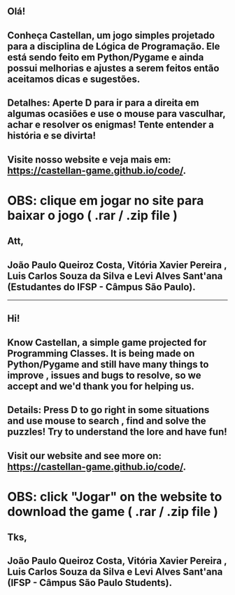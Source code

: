 
## Olá!

## Conheça Castellan, um jogo simples projetado para a disciplina de Lógica de Programação. Ele está sendo feito em Python/Pygame e ainda possui melhorias e ajustes a serem feitos então aceitamos dicas e sugestões. 

## Detalhes: Aperte D para ir para a direita em algumas ocasiões e use o mouse para vasculhar, achar e resolver os enigmas! Tente entender a história e se divirta!

## Visite nosso website e veja mais em: https://castellan-game.github.io/code/.

# OBS: clique em jogar no site para baixar o jogo ( .rar / .zip file )

## Att, 
## João Paulo Queiroz Costa, Vitória Xavier Pereira , Luis Carlos Souza da Silva e Levi Alves Sant'ana (Estudantes do IFSP - Câmpus São Paulo).

-------------------------------------------------------------------

## Hi!

## Know Castellan, a simple game projected for Programming Classes. It is being made on Python/Pygame and still have many things to improve , issues and bugs to resolve, so we accept and we'd thank you for helping us.

## Details: Press D to go right in some situations and use mouse to search , find and solve the puzzles! Try to understand the lore and have fun!

## Visit our website and see more on: https://castellan-game.github.io/code/.

# OBS: click "Jogar" on the website to download the game ( .rar / .zip file )

## Tks, 
## João Paulo Queiroz Costa, Vitória Xavier Pereira , Luis Carlos Souza da Silva e Levi Alves Sant'ana (IFSP - Câmpus São Paulo Students).